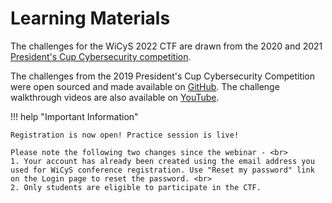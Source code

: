 # Learning Materials

The challenges for the WiCyS 2022 CTF are drawn from the 2020 and 2021 [President's Cup Cybersecurity competition](https://www.cisa.gov/presidentscup).

The challenges from the 2019 President's Cup Cybersecurity Competition were open sourced and made available on [GitHub](https://github.com/cisagov/prescup19-challenges). The challenge walkthrough videos are also available on [YouTube](https://www.youtube.com/playlist?list=PLSNlEg26NNpyjtUujhwW16SkJbuE9Pppe).


!!! help "Important Information"

    Registration is now open! Practice session is live!

    Please note the following two changes since the webinar - <br>
    1. Your account has already been created using the email address you used for WiCyS conference registration. Use "Reset my password" link on the Login page to reset the password. <br>
    2. Only students are eligible to participate in the CTF.